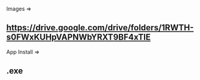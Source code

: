 Images =>

https://drive.google.com/drive/folders/1RWTH-s0FWxKUHpVAPNWbYRXT9BF4xTlE
-------------------------------------

App Install =>

.exe
-------------------------------------